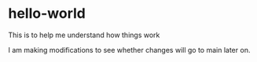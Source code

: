 # hello-world
This is to help me understand how things work

I am making modifications to see whether changes will go to main later on.

